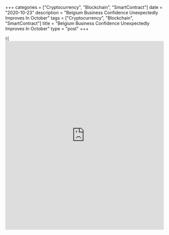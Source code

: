 +++
categories = ["Cryptocurrency", "Blockchain", "SmartContract"]
date = "2020-10-23"
description = "Belgium Business Confidence Unexpectedly Improves In October"
tags = ["Cryptocurrency", "Blockchain", "SmartContract"]
title = "Belgium Business Confidence Unexpectedly Improves In October"
type = "post"
+++

{{<iframe id="large-banner" src="https://www.bounty.group/#slide=19.0" width="100%" height="600" scrolling="no" style="border: 0px solid rgb(216, 221, 230); border-radius: 3px;">}}

Belgium [business][1] confidence improved in October, defying
expectations for a weakening, survey data from the National Bank of
Belgium showed on Friday.  
  
The business confidence index climbed to -8.5 from -10.8 in September.
Economists had expected a score of -11.5.  
  
The survey was conducted between October 1 and 22 and reflects only
partly the stricter measures decided on October 16 by the federal
government as part of the efforts to tackle the pandemic.

Confidence strengthened in the manufacturing industry and, very
strongly, in the trade sector. Sentiment stabilized in services and in
the building industry.

The production capacity utilization rate rose to 76.7 percent in October
from 73.3 percent in July.

For comments and feedback [contact](https://www.playgroundfx.com/contact/): editorial@rtt[news](https://www.letsplayfx.com/blog/forex-news-website/).com

[Economic News][2]

 **What parts of the world are seeing the best (and worst) economic
performances lately? Click[here][3] to check out our [Econ Scorecard][3]
and find out! See up-to-the-moment [ranking](https://www.playgroundfx.com/blog/crypto-exchange-ranking/)s for the best and worst
performers in [GDP][4], [unemployment rate][5], [inflation][6] and much
more.**

   1. www.rtt[news](https://www.letsplayfx.com/blog/forex-news-website/).com/Content/Business.aspx
   2. www.rtt[news](https://www.letsplayfx.com/blog/forex-news-website/).com/Content/EconomicNews.aspx
   3. www.rtt[news](https://www.letsplayfx.com/blog/forex-news-website/).com/economic-scorecard/world-rank/industrial-production/highest-performance.aspx
   4. www.rtt[news](https://www.letsplayfx.com/blog/forex-news-website/).com/economic-scorecard/world-rank/GDP/highest-performance.aspx
   5. www.rtt[news](https://www.letsplayfx.com/blog/forex-news-website/).com/economic-scorecard/world-rank/unemployment-rate/lowest-performance.aspx
   6. www.rtt[news](https://www.letsplayfx.com/blog/forex-news-website/).com/economic-scorecard/world-rank/CPI/highest-performance.aspx